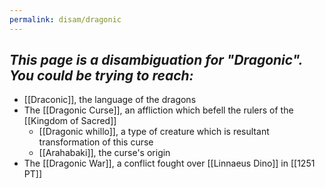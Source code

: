```yaml
---
permalink: disam/dragonic
---
```

*This page is a disambiguation for "Dragonic". You could be trying to reach:*
---
- [[Draconic]], the language of the dragons
- The [[Dragonic Curse]], an affliction which befell the rulers of the [[Kingdom of Sacred]]
	- [[Dragonic whillo]], a type of creature which is resultant transformation of this curse
	- [[Arahabaki]], the curse's origin
- The [[Dragonic War]], a conflict fought over [[Linnaeus Dino]] in [[1251 PT]]